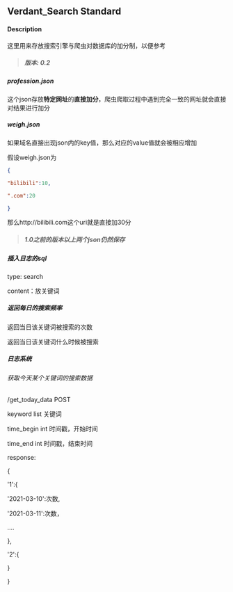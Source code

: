 ## Verdant_Search Standard

#### Description

这里用来存放搜索引擎与爬虫对数据库的加分制，以便参考

> ##### 版本: 0.2

##### profession.json

这个json存放**特定网址**的**直接加分**，爬虫爬取过程中遇到完全一致的网址就会直接对结果进行加分

##### weigh.json

如果域名直接出现json内的key值，那么对应的value值就会被相应增加



假设weigh.json为

```json
{

"bilibili":10,

".com":20

}
```

那么http://bilibili.com这个uri就是直接加30分



> ##### 1.0之前的版本以上两个json仍然保存

##### 插入日志的sql

type: search

content：放关键词



##### 返回每日的搜索频率

返回当日该关键词被搜索的次数

返回当日该关键词什么时候被搜索



##### 日志系统

###### 获取今天某个关键词的搜索数据

/get_today_data POST

keyword  list 关键词

time_begin int 时间戳，开始时间

time_end int 时间戳，结束时间



response:

{

'1':{

'2021-03-10':次数,

'2021-03-11':次数，

....

},

'2':{

}

}

